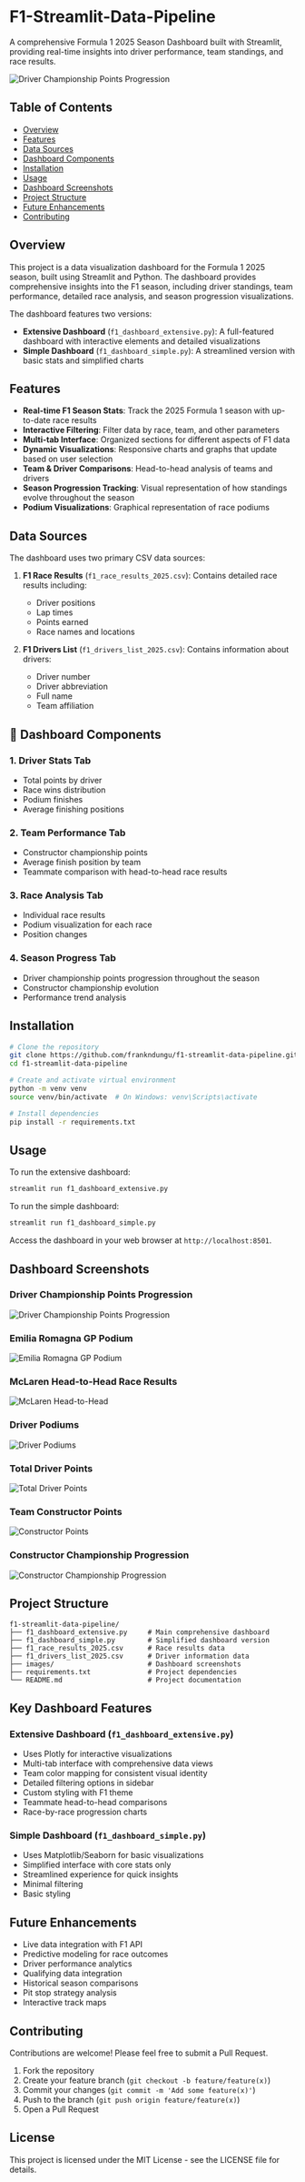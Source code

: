 # F1-Streamlit-Data-Pipeline

A comprehensive Formula 1 2025 Season Dashboard built with Streamlit, providing real-time insights into driver performance, team standings, and race results.

![Driver Championship Points Progression](https://github.com/frankndungu/f1-streamlit-data-pipeline/raw/main/images/driver_championship_progression.png)

## Table of Contents

- [Overview](#overview)
- [Features](#features)
- [Data Sources](#data-sources)
- [Dashboard Components](#dashboard-components)
- [Installation](#installation)
- [Usage](#usage)
- [Dashboard Screenshots](#dashboard-screenshots)
- [Project Structure](#project-structure)
- [Future Enhancements](#future-enhancements)
- [Contributing](#contributing)

## Overview

This project is a data visualization dashboard for the Formula 1 2025 season, built using Streamlit and Python. The dashboard provides comprehensive insights into the F1 season, including driver standings, team performance, detailed race analysis, and season progression visualizations.

The dashboard features two versions:

- **Extensive Dashboard** (`f1_dashboard_extensive.py`): A full-featured dashboard with interactive elements and detailed visualizations
- **Simple Dashboard** (`f1_dashboard_simple.py`): A streamlined version with basic stats and simplified charts

## Features

- **Real-time F1 Season Stats**: Track the 2025 Formula 1 season with up-to-date race results
- **Interactive Filtering**: Filter data by race, team, and other parameters
- **Multi-tab Interface**: Organized sections for different aspects of F1 data
- **Dynamic Visualizations**: Responsive charts and graphs that update based on user selection
- **Team & Driver Comparisons**: Head-to-head analysis of teams and drivers
- **Season Progression Tracking**: Visual representation of how standings evolve throughout the season
- **Podium Visualizations**: Graphical representation of race podiums

## Data Sources

The dashboard uses two primary CSV data sources:

1. **F1 Race Results** (`f1_race_results_2025.csv`): Contains detailed race results including:

   - Driver positions
   - Lap times
   - Points earned
   - Race names and locations

2. **F1 Drivers List** (`f1_drivers_list_2025.csv`): Contains information about drivers:
   - Driver number
   - Driver abbreviation
   - Full name
   - Team affiliation

## 📱 Dashboard Components

### 1. Driver Stats Tab

- Total points by driver
- Race wins distribution
- Podium finishes
- Average finishing positions

### 2. Team Performance Tab

- Constructor championship points
- Average finish position by team
- Teammate comparison with head-to-head race results

### 3. Race Analysis Tab

- Individual race results
- Podium visualization for each race
- Position changes

### 4. Season Progress Tab

- Driver championship points progression throughout the season
- Constructor championship evolution
- Performance trend analysis

## Installation

```bash
# Clone the repository
git clone https://github.com/frankndungu/f1-streamlit-data-pipeline.git
cd f1-streamlit-data-pipeline

# Create and activate virtual environment
python -m venv venv
source venv/bin/activate  # On Windows: venv\Scripts\activate

# Install dependencies
pip install -r requirements.txt
```

## Usage

To run the extensive dashboard:

```bash
streamlit run f1_dashboard_extensive.py
```

To run the simple dashboard:

```bash
streamlit run f1_dashboard_simple.py
```

Access the dashboard in your web browser at `http://localhost:8501`.

## Dashboard Screenshots

### Driver Championship Points Progression

![Driver Championship Points Progression](https://github.com/frankndungu/f1-streamlit-data-pipeline/raw/main/images/driver_championship_progression.png)

### Emilia Romagna GP Podium

![Emilia Romagna GP Podium](https://github.com/frankndungu/f1-streamlit-data-pipeline/raw/main/images/emilia_romagna_podium.png)

### McLaren Head-to-Head Race Results

![McLaren Head-to-Head](https://github.com/frankndungu/f1-streamlit-data-pipeline/raw/main/images/mclaren_head_to_head.png)

### Driver Podiums

![Driver Podiums](https://github.com/frankndungu/f1-streamlit-data-pipeline/raw/main/images/driver_podiums.png)

### Total Driver Points

![Total Driver Points](https://github.com/frankndungu/f1-streamlit-data-pipeline/raw/main/images/total_driver_points.png)

### Team Constructor Points

![Constructor Points](https://github.com/frankndungu/f1-streamlit-data-pipeline/raw/main/images/constructor_points.png)

### Constructor Championship Progression

![Constructor Championship Progression](https://github.com/frankndungu/f1-streamlit-data-pipeline/raw/main/images/constructor_progression.png)

## Project Structure

```
f1-streamlit-data-pipeline/
├── f1_dashboard_extensive.py     # Main comprehensive dashboard
├── f1_dashboard_simple.py        # Simplified dashboard version
├── f1_race_results_2025.csv      # Race results data
├── f1_drivers_list_2025.csv      # Driver information data
├── images/                       # Dashboard screenshots
├── requirements.txt              # Project dependencies
└── README.md                     # Project documentation
```

## Key Dashboard Features

### Extensive Dashboard (`f1_dashboard_extensive.py`)

- Uses Plotly for interactive visualizations
- Multi-tab interface with comprehensive data views
- Team color mapping for consistent visual identity
- Detailed filtering options in sidebar
- Custom styling with F1 theme
- Teammate head-to-head comparisons
- Race-by-race progression charts

### Simple Dashboard (`f1_dashboard_simple.py`)

- Uses Matplotlib/Seaborn for basic visualizations
- Simplified interface with core stats only
- Streamlined experience for quick insights
- Minimal filtering
- Basic styling

## Future Enhancements

- Live data integration with F1 API
- Predictive modeling for race outcomes
- Driver performance analytics
- Qualifying data integration
- Historical season comparisons
- Pit stop strategy analysis
- Interactive track maps

## Contributing

Contributions are welcome! Please feel free to submit a Pull Request.

1. Fork the repository
2. Create your feature branch (`git checkout -b feature/feature(x)`)
3. Commit your changes (`git commit -m 'Add some feature(x)'`)
4. Push to the branch (`git push origin feature/feature(x)`)
5. Open a Pull Request

## License

This project is licensed under the MIT License - see the LICENSE file for details.

